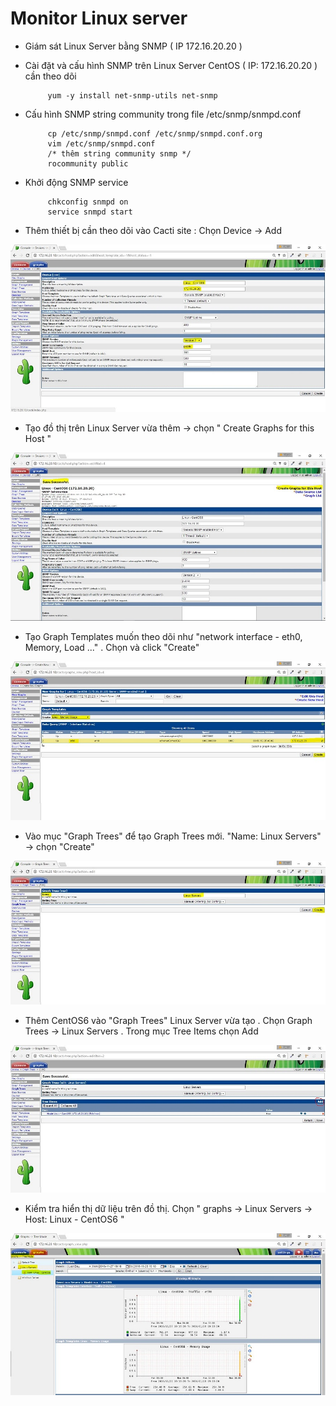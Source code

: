 # Monitor Linux server
  

 * Giám sát Linux Server bằng SNMP ( IP 172.16.20.20 ) 

 * Cài đặt và cấu hình SNMP trên Linux Server CentOS ( IP: 172.16.20.20 ) cần theo dõi


			yum -y install net-snmp-utils net-snmp
 + Cấu hình SNMP string community trong file /etc/snmp/snmpd.conf

			cp /etc/snmp/snmpd.conf /etc/snmp/snmpd.conf.org
			vim /etc/snmp/snmpd.conf
			/* thêm string community snmp */
			rocommunity public
 + Khởi động SNMP service 

			chkconfig snmpd on 
			service snmpd start 
 + Thêm thiết bị cần theo dõi vào Cacti site : Chọn Device -> Add 

![cai-dat-cacti-tren-centos-9](image/cai-dat-cacti-tren-centos-9.jpg)

+ Tạo đồ thị trên Linux Server vừa thêm -> chọn " Create Graphs for this Host "
 
![cai-dat-cacti-tren-centos-10](image/cai-dat-cacti-tren-centos-10.jpg)

+ Tạo Graph Templates muốn theo dõi như "network interface - eth0, Memory, Load ..." . Chọn và click "Create"

![cai-dat-cacti-tren-centos-13](image/cai-dat-cacti-tren-centos-11.jpg)

+ Vào mục "Graph Trees" để tạo Graph Trees mới. "Name: Linux Servers" -> chọn "Create"

![cai-dat-cacti-tren-centos-15](image/cai-dat-cacti-tren-centos-13.jpg)

+ Thêm CentOS6 vào "Graph Trees" Linux Server vừa tạo . Chọn Graph Trees -> Linux Servers . Trong mục Tree Items chọn  Add 

![cai-dat-cacti-tren-centos-15](image/cai-dat-cacti-tren-centos-15.jpg)

+ Kiểm tra hiển thị dữ liệu trên đồ thị. Chọn " graphs -> Linux Servers -> Host: Linux - CentOS6 "

![cai-dat-cacti-tren-centos-17](image/cai-dat-cacti-tren-centos-17.jpg)